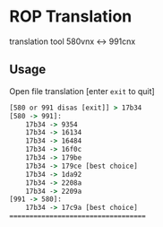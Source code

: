 # ROP Translation
translation tool 580vnx <-> 991cnx
## Usage
Open file translation [enter `exit` to quit]
```cmd
[580 or 991 disas [exit]] > 17b34
[580 -> 991]:
    17b34 -> 9354
    17b34 -> 16134
    17b34 -> 16484
    17b34 -> 16f0c
    17b34 -> 179be
    17b34 -> 179ce [best choice]
    17b34 -> 1da92
    17b34 -> 2208a
    17b34 -> 2209a
[991 -> 580]:
    17b34 -> 17c9a [best choice]
==================================
```